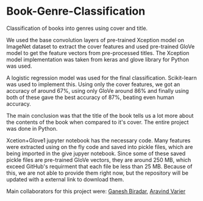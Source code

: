 # Book-Genre-Classification
Classification of books into genres using cover and title.

We used the base convolution layers of pre-trained Xception model on ImageNet dataset to extract the cover features and used pre-trained GloVe model to get the feature vectors from pre-processed titles. The Xception model implementation was taken from keras and glove library for Python was used. 

A logistic regression model was used for the final classification. Scikit-learn was used to implement this. Using only the cover features, we got an accuracy of around 67%, using only GloVe around 86% and finally using both of these gave the best accuracy of 87%, beating even human accuracy. 

The main conclusion was that the title of the book tells us a lot more about the contents of the book when compared to it's cover. The entire project was done in Python. 

Xcetion+Glove1 jupyter notebook has the necessary code. Many features were extracted using on the fly code and saved into pickle files, which are being imported in the give jupyer notebook. Since some of these saved pickle files are pre-trained GloVe vectors, they are around 250 MB, which exceed GitHub's requirment that each file be less than 25 MB. Because of this, we are not able to provide them right now, but the repository will be updated with a external link to download them. 

Main collaborators for this project were: [Ganesh Biradar](https://github.com/biradarganesh25), [Aravind Varier](https://github.com/aravindvarier)
